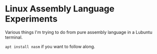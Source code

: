 # Linux Assembly Language Experiments

Various things I'm trying to do from pure assembly language in a Lubuntu terminal.

`apt install nasm` if you want to follow along.

